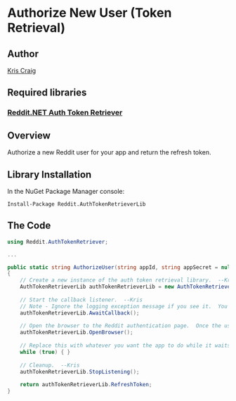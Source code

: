 # Authorize New User (Token Retrieval)

## Author

[Kris Craig](../../../docs/contributors/Kris%20Craig.md)

## Required libraries

### [Reddit.NET Auth Token Retriever](https://www.nuget.org/packages/Reddit.AuthTokenRetrieverLib)

## Overview

Authorize a new Reddit user for your app and return the refresh token.

## Library Installation

In the NuGet Package Manager console:

    Install-Package Reddit.AuthTokenRetrieverLib

## The Code

```c#
using Reddit.AuthTokenRetriever;

...

public static string AuthorizeUser(string appId, string appSecret = null, int port = 8080)
{
	// Create a new instance of the auth token retrieval library.  --Kris
	AuthTokenRetrieverLib authTokenRetrieverLib = new AuthTokenRetrieverLib(appId, appSecret, port);
	
	// Start the callback listener.  --Kris
	// Note - Ignore the logging exception message if you see it.  You can use Console.Clear() after this call to get rid of it if you're running a console app.
	authTokenRetrieverLib.AwaitCallback();
	
	// Open the browser to the Reddit authentication page.  Once the user clicks "accept", Reddit will redirect the browser to localhost:8080, where AwaitCallback will take over.  --Kris
	authTokenRetrieverLib.OpenBrowser();
	
	// Replace this with whatever you want the app to do while it waits for the user to load the auth page and click Accept.  --Kris
	while (true) { }
	
	// Cleanup.  --Kris
	authTokenRetrieverLib.StopListening();
	
	return authTokenRetrieverLib.RefreshToken;
}
```
